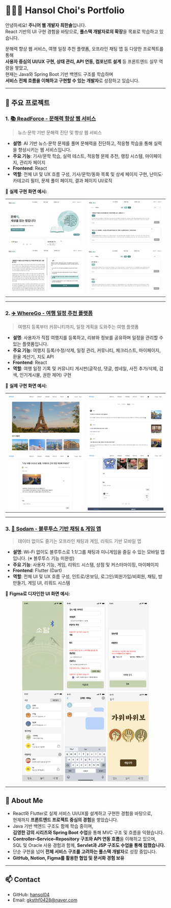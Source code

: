 # 👩🏻‍💻 Hansol Choi's Portfolio

안녕하세요! **주니어 웹 개발자 최한솔**입니다.  
React 기반의 UI 구현 경험을 바탕으로, **풀스택 개발자로의 확장**을 목표로 학습하고 있습니다.

문해력 향상 웹 서비스, 여행 일정 추천 플랫폼, 오프라인 채팅 앱 등 다양한 프로젝트를 통해  
**사용자 중심의 UI/UX 구현, 상태 관리, API 연동, 컴포넌트 설계** 등 프론트엔드 실무 역량을 쌓았고,  
현재는 Java와 Spring Boot 기반 백엔드 구조를 학습하며  
**서비스 전체 흐름을 이해하고 구현할 수 있는 개발자**로 성장하고 있습니다.

---

## 🔗 주요 프로젝트

### 1. [📚 ReadForce - 문해력 향상 웹 서비스](https://github.com/hansol04/ReadForce)

> 뉴스·문학 기반 문해력 진단 및 향상 웹 서비스

- **설명**: AI 기반 뉴스·문학 문제를 풀며 문해력을 진단하고, 적응형 학습을 통해 실력을 향상시키는 웹 서비스입니다.
- **주요 기능**: 기사/문학 학습, 실력 테스트, 적응형 문제 추천, 랭킹 시스템, 마이페이지, 관리자 페이지
- **Frontend**: React 
- **역할**: 전체 UI 및 UX 흐름 구성, 기사/문학/동화 목록 및 상세 페이지 구현, 난이도·카테고리 필터, 문제 풀이 페이지, 결과 페이지 UI/로직

🔽 **실제 구현 화면 예시:**
<table>
<tr>
  <td><img src="./assets/ReadForce_1.png" width="400"/></td>
  <td><img src="./assets/ReadForce_2.png" width="400"/></td>
</tr>
<tr>
  <td><img src="./assets/ReadForce_3.png" width="400"/></td>
  <td><img src="./assets/ReadForce_4.png" width="400"/></td>
</tr>
</table>

---

### 2. [✈️ WhereGo - 여행 일정 추천 플랫폼](https://github.com/hansol04/WhereGo)

> 여행지 등록부터 커뮤니티까지, 일정 계획을 도와주는 여행 플랫폼

- **설명**: 사용자가 직접 여행지를 등록하고, 리뷰와 정보를 공유하며 일정을 관리할 수 있는 플랫폼입니다.
- **주요 기능**: 여행지 등록/수정/삭제, 일정 관리, 커뮤니티, 체크리스트, 마이페이지, 환율 계산기, 지도 API
- **Frontend**: React 
- **역할**: 여행 일정 기록 및 커뮤니티 게시판(글작성, 댓글, 썸네일, 사진 추가/삭제, 검색, 인기게시물, 권한 제어) 구현

🔽 **실제 구현 화면 예시:**
<table>
<tr>
  <td><img src="./assets/WhereGo_1.png" width="400"/></td>
  <td><img src="./assets/WhereGo_2.png" width="400"/></td>
</tr>
<tr>
  <td><img src="./assets/WhereGo_3.png" width="400"/></td>
  <td><img src="./assets/WhereGo_4.png" width="400"/></td>
</tr>
</table>

---

### 3. [📡 Sodam - 블루투스 기반 채팅 & 게임 앱](https://github.com/hansol04/Sodam)

> 데이터 없이도 즐기는 오프라인 채팅과 게임, 리워드 기반 모바일 앱

- **설명**: Wi-Fi 없이도 블루투스로 1:1/그룹 채팅과 미니게임을 즐길 수 있는 모바일 앱입니다. (※ 블루투스 기능 미완성)
- **주요 기능**: 사용자 기능, 게임, 리워드 시스템, 상점 및 커스터마이징, 마이페이지
- **Frontend**: Flutter (Dart)
- **역할**: 전체 UI 및 UX 흐름 구성, 인트로/온보딩, 로그인/회원가입/비회원, 채팅, 방 만들기, 게임 UI, 리워드 시스템

🔽 **Figma로 디자인한 UI 화면 예시:**
  <p align="center">
  <img src="./assets/Sodam_1.png" width="130"/>
  <img src="./assets/Sodam_2.png" width="130"/>
  <img src="./assets/Sodam_3.png" width="130"/>
  <img src="./assets/Sodam_4.png" width="130"/>
  <img src="./assets/Sodam_5.png" width="130"/>
  <img src="./assets/Sodam_6.png" width="130"/>
</p>

---

## 💬 About Me

- React와 Flutter로 실제 서비스 UI/UX를 설계하고 구현한 경험을 바탕으로,  
  현재까지 **프론트엔드 프로젝트 중심의 경험**을 쌓았습니다.  
- Java 기반 백엔드 구조도 함께 학습 중이며,  
  **김영한 강의 시리즈와 Spring Boot 수업**을 통해 MVC 구조 및 흐름을 익혔습니다.  
- **Controller–Service–Repository 구조와 API 연동 흐름**을 이해하고 있으며,  
  SQL 및 Oracle 사용 경험과 함께, **Servlet과 JSP 구조도 수업을 통해 접했습니다.**  
- 단순 구현을 넘어 **전체 서비스 구조를 고려하는 풀스택 개발자**로 성장 중입니다.  
- **GitHub, Notion, Figma를 활용한 협업 및 문서화 경험 보유**

---

## 📫 Contact

- GitHub: [hansol04](https://github.com/hansol04)  
- Email: gksthf0428@naver.com
